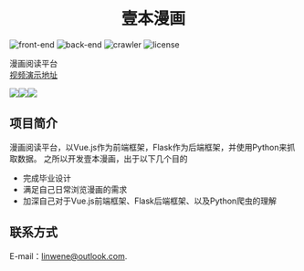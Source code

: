 <h1 align="center">壹本漫画</h1>

![front-end](https://img.shields.io/badge/front--end-Vue.js-brightgreen.svg)
![back-end](https://img.shields.io/badge/back--end-Flask-brightgreen.svg)
![crawler](https://img.shields.io/badge/crawler-Python-brightgreen.svg)
![license](https://img.shields.io/badge/license-MIT-brightgreen.svg)


漫画阅读平台<br/>
[视频演示地址](https://www.bilibili.com/video/av46856146)

![](http://cdn.linwene.cn/vue-manga%E5%9B%BE%E7%89%871.png)![](http://cdn.linwene.cn/vue-manga%E5%9B%BE%E7%89%872.png)![](http://cdn.linwene.cn/vue-manga/3.png)


## 项目简介
漫画阅读平台，以Vue.js作为前端框架，Flask作为后端框架，并使用Python来抓取数据。
之所以开发壹本漫画，出于以下几个目的
- 完成毕业设计
- 满足自己日常浏览漫画的需求
- 加深自己对于Vue.js前端框架、Flask后端框架、以及Python爬虫的理解
## 联系方式
E-mail：[linwene@outlook.com](mailto:linwene@outlook.com).
